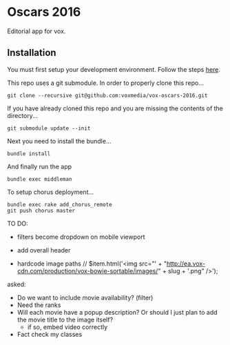 # Oscars 2016

Editorial app for vox.

## Installation

You must first setup your development environment. Follow the steps [here](https://github.com/voxmedia/411/wiki/Editorial-Apps-Rig).

This repo uses a git submodule. In order to properly clone this repo...

    git clone --recursive git@github.com:voxmedia/vox-oscars-2016.git

If you have already cloned this repo and you are missing the contents of the
directory...

    git submodule update --init

Next you need to install the bundle...

    bundle install

And finally run the app

    bundle exec middleman

To setup chorus deployment...

    bundle exec rake add_chorus_remote
    git push chorus master

TO DO:
- filters become dropdown on mobile viewport

- add overall header
- hardcode image paths // $item.html('<img src="' + "http://ea.vox-cdn.com/production/vox-bowie-sortable/images/" + slug + '.png" />');

asked:
- Do we want to include movie availability? (filter)
- Need the ranks
- Will each movie have a popup description? Or should I just plan to add the movie title to the image itself?
  - if so, embed video correctly
- Fact check my classes
